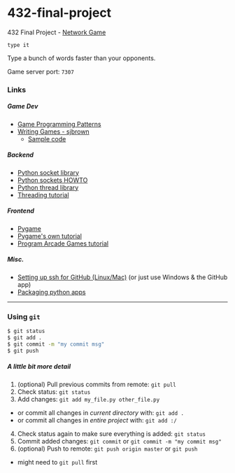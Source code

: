 432-final-project
=================

432 Final Project - [Network Game](https://canvas.uw.edu/courses/895740/assignments/2435056)


`type it`

Type a bunch of words faster than your opponents.




Game server port: `7307`


### Links
##### Game Dev
- [Game Programming Patterns](http://gameprogrammingpatterns.com/)
- [Writing Games - sjbrown](http://ezide.com/games/writing-games.html)
  - [Sample code](https://github.com/sjbrown/writing_games_tutorial)

##### Backend
- [Python socket library](https://docs.python.org/2/library/socket.html)
- [Python sockets HOWTO](https://docs.python.org/2/howto/sockets.html#socket-howto)
- [Python thread library](https://docs.python.org/2/library/threading.html)
- [Threading tutorial](http://www.tutorialspoint.com/python/python_multithreading.htm)

##### Frontend
- [Pygame](http://www.pygame.org/news.html)
- [Pygame's own tutorial](http://www.pygame.org/docs/tut/tom/MakeGames.html)
- [Program Arcade Games tutorial](http://programarcadegames.com)

##### Misc.
- [Setting up ssh for GitHub (Linux/Mac)](https://help.github.com/articles/generating-ssh-keys) (or just use Windows & the GitHub app)
- [Packaging python apps](https://www.digitalocean.com/community/articles/how-to-package-and-distribute-python-applications)

---

### Using `git`

``` sh
$ git status
$ git add .
$ git commit -m "my commit msg"
$ git push
```
##### A little bit more detail

1. (optional) Pull previous commits from remote: `git pull`
2. Check status: `git status`
3. Add changes: `git add my_file.py other_file.py`
  - or commit all changes in *current directory* with: `git add .`
  - or commit all changes in *entire project* with: `git add :/`
4. Check status again to make sure everything is added: `git status`
5. Commit added changes: `git commit` or `git commit -m "my commit msg"`
6. (optional) Push to remote: `git push origin master` or `git push`
  - might need to `git pull` first
